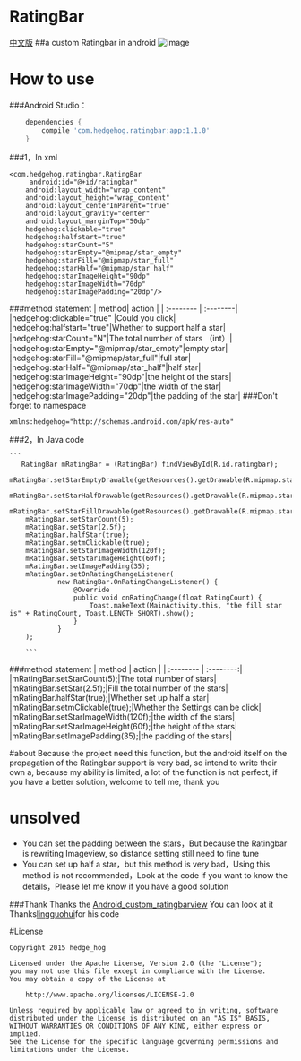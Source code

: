 # RatingBar

[中文版][3]
##a custom Ratingbar in android
![image](https://github.com/hedge-hog/RatingBar/blob/master/ic_demo.png)

# How to use
###Android Studio：
```groovy
    dependencies {
        compile 'com.hedgehog.ratingbar:app:1.1.0'
    }
```
###1，In xml

    <com.hedgehog.ratingbar.RatingBar
         android:id="@+id/ratingbar"
        android:layout_width="wrap_content"
        android:layout_height="wrap_content"
        android:layout_centerInParent="true"
        android:layout_gravity="center"
        android:layout_marginTop="50dp"
        hedgehog:clickable="true"
        hedgehog:halfstart="true"
        hedgehog:starCount="5"
        hedgehog:starEmpty="@mipmap/star_empty"
        hedgehog:starFill="@mipmap/star_full"
        hedgehog:starHalf="@mipmap/star_half"
        hedgehog:starImageHeight="90dp"
        hedgehog:starImageWidth="70dp"
        hedgehog:starImagePadding="20dp"/>
      

###method statement
| method|    action | 
| :-------- | :--------|
|hedgehog:clickable="true"   |Could you click|
|hedgehog:halfstart="true"|Whether to support half a star|
|hedgehog:starCount="N"|The total number of stars （int）|
|hedgehog:starEmpty="@mipmap/star_empty"|empty star|
|hedgehog:starFill="@mipmap/star_full"|full star|
|hedgehog:starHalf="@mipmap/star_half"|half star|
|hedgehog:starImageHeight="90dp"|the height of the stars|
|hedgehog:starImageWidth="70dp"|the width of the star|
|hedgehog:starImagePadding="20dp"|the padding of the star|
###Don't forget to namespace

```
xmlns:hedgehog="http://schemas.android.com/apk/res-auto"
```
###2，In Java code

    ```
       RatingBar mRatingBar = (RatingBar) findViewById(R.id.ratingbar);
        mRatingBar.setStarEmptyDrawable(getResources().getDrawable(R.mipmap.star_empty));
        mRatingBar.setStarHalfDrawable(getResources().getDrawable(R.mipmap.star_half));
        mRatingBar.setStarFillDrawable(getResources().getDrawable(R.mipmap.star_full));
        mRatingBar.setStarCount(5);
        mRatingBar.setStar(2.5f);
        mRatingBar.halfStar(true);
        mRatingBar.setmClickable(true);
        mRatingBar.setStarImageWidth(120f);
        mRatingBar.setStarImageHeight(60f);
        mRatingBar.setImagePadding(35);
        mRatingBar.setOnRatingChangeListener(
                new RatingBar.OnRatingChangeListener() {
                    @Override
                    public void onRatingChange(float RatingCount) {
                        Toast.makeText(MainActivity.this, "the fill star is" + RatingCount, Toast.LENGTH_SHORT).show();
                    }
                }
        );

        ```

###method statement
| method      |    action | 
| :-------- | :--------:|
|mRatingBar.setStarCount(5);|The total number of stars|
|mRatingBar.setStar(2.5f);|Fill the total number of the stars|
|mRatingBar.halfStar(true);|Whether set up half a star|
|mRatingBar.setmClickable(true);|Whether the Settings can be click|
|mRatingBar.setStarImageWidth(120f);|the width of the stars|
|mRatingBar.setStarImageHeight(60f);|the height of the stars|
|mRatingBar.setImagePadding(35);|the padding of the stars|


#about
Because the project need this function, but the android itself on the propagation of the Ratingbar support is very bad, so intend to write their own a, because my ability is limited, a lot of the function is not perfect, if you have a better solution, welcome to tell me, thank you

# unsolved
- You can set the padding between the stars，But because the Ratingbar is rewriting Imageview, so distance setting still need to fine tune
- You can set up half a star，but this method is very bad，Using this method is not recommended，Look at the code if you want to know the details，Please let me know if you have a good solution


###Thank
Thanks the  [Android_custom_ratingbarview][1] You can look at it  
Thanks[lingguohui][2]for his code

[1]:https://github.com/JackWong025/Android_custom_ratingbarview
[2]:https://github.com/lingguohui
[3]:https://github.com/hedge-hog/RatingBar/blob/master/README_CH.md

#License
```
Copyright 2015 hedge_hog

Licensed under the Apache License, Version 2.0 (the "License");
you may not use this file except in compliance with the License.
You may obtain a copy of the License at

    http://www.apache.org/licenses/LICENSE-2.0

Unless required by applicable law or agreed to in writing, software
distributed under the License is distributed on an "AS IS" BASIS,
WITHOUT WARRANTIES OR CONDITIONS OF ANY KIND, either express or implied.
See the License for the specific language governing permissions and
limitations under the License.
```
